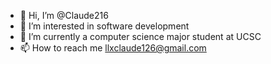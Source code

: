 - 👋 Hi, I’m @Claude216
- 👀 I’m interested in software development
- 🌱 I’m currently a computer science major student at UCSC
- 📫 How to reach me llxclaude126@gmail.com

<!---
Claude216/Claude216 is a ✨ special ✨ repository because its `README.md` (this file) appears on your GitHub profile.
You can click the Preview link to take a look at your changes.
--->
